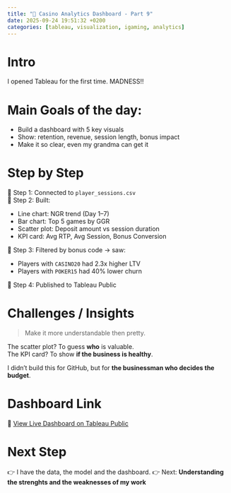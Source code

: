 ```yaml
---
title: "🎲 Casino Analytics Dashboard - Part 9"
date: 2025-09-24 19:51:32 +0200
categories: [tableau, visualization, igaming, analytics]
---
```


# Intro

I opened Tableau for the first time. MADNESS!!


# Main Goals of the day:

- Build a dashboard with 5 key visuals  
- Show: retention, revenue, session length, bonus impact  
- Make it so clear, even my grandma can get it

# Step by Step

📍 Step 1: Connected to `player_sessions.csv`  
📍 Step 2: Built:  
  - Line chart: NGR trend (Day 1–7)  
  - Bar chart: Top 5 games by GGR  
  - Scatter plot: Deposit amount vs session duration  
  - KPI card: Avg RTP, Avg Session, Bonus Conversion  

📍 Step 3: Filtered by bonus code → saw:  
  - Players with `CASINO20` had 2.3x higher LTV  
  - Players with `POKER15` had 40% lower churn  

📍 Step 4: Published to Tableau Public

# Challenges / Insights

> Make it more understandable then pretty.

The scatter plot? To guess **who** is valuable.  
The KPI card? To show **if the business is healthy**.

I didn’t build this for GitHub, but for **the businessman who decides the budget**.

# Dashboard Link  
🔗 [View Live Dashboard on Tableau Public](https://public.tableau.com/views/CasinoKPIDashboard/CasinoKPIDashboardSimulatediGamingAnalytics?:language=it-IT&:sid=&:redirect=auth&showOnboarding=true&:display_count=n&:origin=viz_share_link)

# Next Step  
👉 I have the data, the model and the dashboard.
👉 Next: **Understanding the strenghts and the weaknesses of my work**
